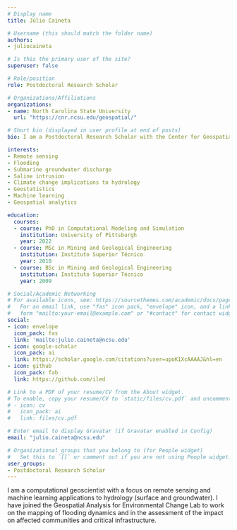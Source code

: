 ```yaml
---
# Display name
title: Júlio Caineta

# Username (this should match the folder name)
authors:
- juliocaineta

# Is this the primary user of the site?
superuser: false

# Role/position
role: Postdoctoral Research Scholar

# Organizations/Affiliations
organizations:
- name: North Carolina State University
  url: "https://cnr.ncsu.edu/geospatial/"

# Short bio (displayed in user profile at end of posts)
bio: I am a Postdoctoral Research Scholar with the Center for Geospatial Analytics <a href = "https://cnr.ncsu.edu/geospatial/"> website </a> at North Carolina State University (NCSU).

interests:
- Remote sensing
- Flooding
- Submarine groundwater discharge
- Saline intrusion
- Climate change implications to hydrology
- Geostatistics
- Machine learning
- Geospatial analytics

education:
  courses:
  - course: PhD in Computational Modeling and Simulation
    institution: University of Pittsburgh
    year: 2022
  - course: MSc in Mining and Geological Engineering
    institution: Instituto Superior Técnico
    year: 2010
  - course: BSc in Mining and Geological Engineering
    institution: Instituto Superior Técnico
    year: 2009

# Social/Academic Networking
# For available icons, see: https://sourcethemes.com/academic/docs/page-builder/#icons
#   For an email link, use "fas" icon pack, "envelope" icon, and a link in the
#   form "mailto:your-email@example.com" or "#contact" for contact widget.
social:
- icon: envelope
  icon_pack: fas
  link: 'mailto:julio.caineta@ncsu.edu'
- icon: google-scholar
  icon_pack: ai
  link: https://scholar.google.com/citations?user=upoK1XcAAAAJ&hl=en
- icon: github
  icon_pack: fab
  link: https://github.com/iled

# Link to a PDF of your resume/CV from the About widget.
# To enable, copy your resume/CV to `static/files/cv.pdf` and uncomment the lines below.
# - icon: cv
#   icon_pack: ai
#   link: files/cv.pdf

# Enter email to display Gravatar (if Gravatar enabled in Config)
email: "julio.caineta@ncsu.edu"

# Organizational groups that you belong to (for People widget)
#   Set this to `[]` or comment out if you are not using People widget.
user_groups:
- Postdoctoral Research Scholar
---
```


I am a computational geoscientist with a focus on remote sensing and machine learning applications
to hydrology (surface and groundwater). I have joined the Geospatial Analysis for Environmental Change Lab to 
work on the mapping of flooding dynamics and in the assessment of the impact on affected communities and
critical infrastructure.
